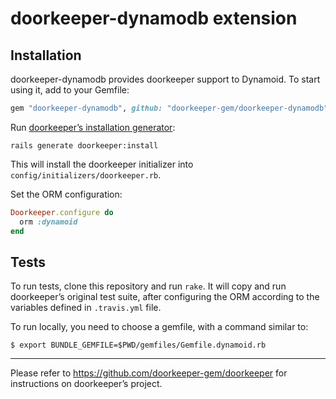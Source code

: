 # doorkeeper-dynamodb extension

## Installation

doorkeeper-dynamodb provides doorkeeper support to Dynamoid.
To start using it, add to your Gemfile:

``` ruby
gem "doorkeeper-dynamodb", github: "doorkeeper-gem/doorkeeper-dynamodb"
```

Run [doorkeeper’s installation generator]:

    rails generate doorkeeper:install

[doorkeeper’s installation generator]: https://github.com/doorkeeper-gem/doorkeeper#installation

This will install the doorkeeper initializer into
`config/initializers/doorkeeper.rb`.

Set the ORM configuration:

``` ruby
Doorkeeper.configure do
  orm :dynamoid
end
```

## Tests

To run tests, clone this repository and run `rake`. It will copy and run
doorkeeper’s original test suite, after configuring the ORM according to the
variables defined in `.travis.yml` file.

To run locally, you need to choose a gemfile, with a command similar to:

```
$ export BUNDLE_GEMFILE=$PWD/gemfiles/Gemfile.dynamoid.rb
```

---

Please refer to https://github.com/doorkeeper-gem/doorkeeper for instructions on
doorkeeper’s project.
